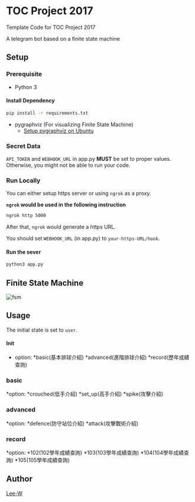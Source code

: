 # TOC Project 2017

Template Code for TOC Project 2017

A telegram bot based on a finite state machine

## Setup

### Prerequisite
* Python 3

#### Install Dependency
```sh
pip install -r requirements.txt
```

* pygraphviz (For visualizing Finite State Machine)
    * [Setup pygraphviz on Ubuntu](http://www.jianshu.com/p/a3da7ecc5303)

### Secret Data

`API_TOKEN` and `WEBHOOK_URL` in app.py **MUST** be set to proper values.
Otherwise, you might not be able to run your code.

### Run Locally
You can either setup https server or using `ngrok` as a proxy.

**`ngrok` would be used in the following instruction**

```sh
ngrok http 5000
```

After that, `ngrok` would generate a https URL.

You should set `WEBHOOK_URL` (in app.py) to `your-https-URL/hook`.

#### Run the sever

```sh
python3 app.py
```

## Finite State Machine
![fsm](./img/show-fsm.png)

## Usage
The initial state is set to `user`.
#### Init
* option:
	*basic(基本排球介紹)
	*advanced(進階排球介紹)
	*record(歷年成績查詢)
### basic
*option:
	*crouched(低手介紹)
	*set_up(高手介紹)
	*spike(攻擊介紹)

### advanced
*option:
	*defence(防守站位介紹)
	*attack(攻擊戰術介紹)
	
### record
*option:
	*102(102學年成績查詢)
	*103(103學年成績查詢)
	*104(104學年成績查詢)
	*105(105學年成績查詢)
	
## Author
[Lee-W](https://github.com/Lee-W)
